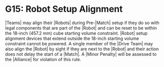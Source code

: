 # G15: Robot Setup Alignment

|Teams| may align their |Robots| during Pre-|Match| setup if they do so with
legal components that are part of the |Robot| and can be reset to be within
the 18-inch (457.2 mm) cube starting volume constraint. |Robot| setup alignment
devices that extend outside the 18-inch starting volume constraint cannot be
powered. A single member of the |Drive Team| may also align the |Robot| by sight
if they are next to the |Robot| and their action does not delay the start of a
|Match|. A |Minor Penalty| will be assessed to the |Alliance| for violation of
this rule.
